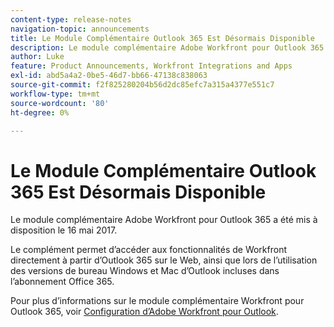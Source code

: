```yaml
---
content-type: release-notes
navigation-topic: announcements
title: Le Module Complémentaire Outlook 365 Est Désormais Disponible
description: Le module complémentaire Adobe Workfront pour Outlook 365 a été mis à disposition le 16 mai 2017.
author: Luke
feature: Product Announcements, Workfront Integrations and Apps
exl-id: abd5a4a2-0be5-46d7-bb66-47138c838063
source-git-commit: f2f825280204b56d2dc85efc7a315a4377e551c7
workflow-type: tm+mt
source-wordcount: '80'
ht-degree: 0%

---
```


# Le Module Complémentaire Outlook 365 Est Désormais Disponible

Le module complémentaire Adobe Workfront pour Outlook 365 a été mis à disposition le 16 mai 2017.

Le complément permet d’accéder aux fonctionnalités de Workfront directement à partir d’Outlook 365 sur le Web, ainsi que lors de l’utilisation des versions de bureau Windows et Mac d’Outlook incluses dans l’abonnement Office 365.

Pour plus d’informations sur le module complémentaire Workfront pour Outlook 365, voir [Configuration d’Adobe Workfront pour Outlook](../../workfront-integrations-and-apps/using-workfront-with-outlook/set-up-workfront-for-outlook.md).
